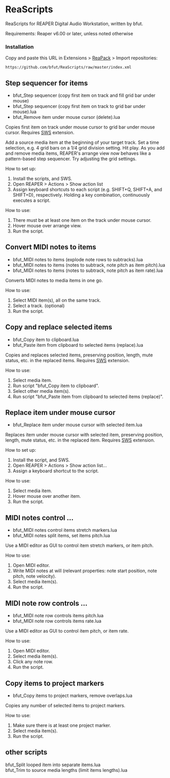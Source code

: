 # ReaScripts
ReaScripts for REAPER Digital Audio Workstation, written by bfut. 

Requirements: Reaper v6.00 or later, unless noted otherwise

### Installation
Copy and paste this URL in Extensions > [ReaPack](https://github.com/cfillion/reapack) > Import repositories:

```
https://github.com/bfut/ReaScripts/raw/master/index.xml
```


## Step sequencer for items
* bfut_Step sequencer (copy first item on track and fill grid bar under mouse)
* bfut_Step sequencer (copy first item on track to grid bar under mouse).lua
* bfut_Remove item under mouse cursor (delete).lua

Copies first item on track under mouse cursor to grid bar under mouse cursor. Requires [SWS](http://www.sws-extension.org) extension.

Add a source media item at the beginning of your target track. Set a time selection, e.g. 4 grid bars on a 1/4 grid division setting. Hit play. As you add and remove media items, REAPER's arrange view now behaves like a pattern-based step sequencer. Try adjusting the grid settings.

How to set up:
  1) Install the scripts, and SWS.
  2) Open REAPER > Actions > Show action list
  3) Assign keyboard shortcuts to each script (e.g. SHIFT+Q, SHIFT+A, and SHIFT+D), respectively.
  Holding a key combination, continuously executes a script.

How to use:
  1) There must be at least one item on the track under mouse cursor.
  2) Hover mouse over arrange view.
  3) Run the script.


## Convert MIDI notes to items
* bfut_MIDI notes to items (explode note rows to subtracks).lua
* bfut_MIDI notes to items (notes to subtrack, note pitch as item pitch).lua
* bfut_MIDI notes to items (notes to subtrack, note pitch as item rate).lua

Converts MIDI notes to media items in one go.

How to use:
  1) Select MIDI item(s), all on the same track.
  2) Select a track. (optional)
  3) Run the script.


## Copy and replace selected items
* bfut_Copy item to clipboard.lua
* bfut_Paste item from clipboard to selected items (replace).lua

Copies and replaces selected items, preserving position, length, mute status, etc. in the replaced items. Requires [SWS](http://www.sws-extension.org) extension.

How to use:
  1) Select media item.
  2) Run script "bfut_Copy item to clipboard".
  3) Select other media item(s).
  4) Run script "bfut_Paste item from clipboard to selected items (replace)".


## Replace item under mouse cursor
* bfut_Replace item under mouse cursor with selected item.lua

Replaces item under mouse cursor with selected item, preserving position, length, mute status, etc. in the replaced item. Requires [SWS](http://www.sws-extension.org/) extension.

How to set up:
  1) Install the script, and SWS.
  2) Open REAPER > Actions > Show action list...
  3) Assign a keyboard shortcut to the script.

How to use:
  1) Select media item.
  2) Hover mouse over another item.
  3) Run the script.


## MIDI notes control ...
* bfut_MIDI notes control items stretch markers.lua
* bfut_MIDI notes split items, set items pitch.lua

Use a MIDI editor as GUI to control item stretch markers, or item pitch.

How to use:
  1) Open MIDI editor.
  2) Write MIDI notes at will (relevant properties: note start position, note pitch, note velocity).
  3) Select media item(s).
  4) Run the script.


## MIDI note row controls ...
* bfut_MIDI note row controls items pitch.lua
* bfut_MIDI note row controls items rate.lua

Use a MIDI editor as GUI to control item pitch, or item rate.

How to use:
  1) Open MIDI editor.
  2) Select media item(s).
  3) Click any note row.
  4) Run the script.


## Copy items to project markers
* bfut_Copy items to project markers, remove overlaps.lua

Copies any number of selected items to project markers.
  
How to use:
  1) Make sure there is at least one project marker.
  2) Select media item(s).
  3) Run the script.
  
  
## other scripts
bfut_Split looped item into separate items.lua  
bfut_Trim to source media lengths (limit items lengths).lua
